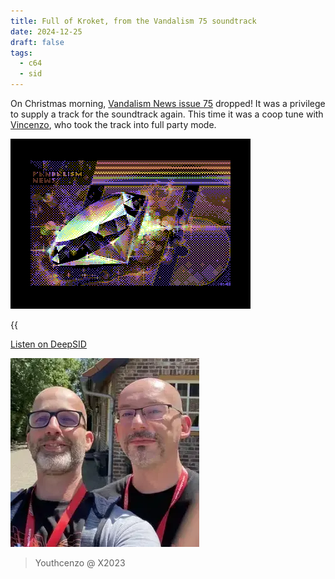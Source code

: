 ```yaml
---
title: Full of Kroket, from the Vandalism 75 soundtrack
date: 2024-12-25
draft: false
tags:
  - c64
  - sid
---
```


On Christmas morning, [Vandalism News issue 75](https://csdb.dk/release/?id=248533) dropped! It was a privilege to supply a track for the soundtrack again. This time it was a coop tune with [Vincenzo](https://csdb.dk/scener/?id=4559), who took the track into full party mode.


![](vandalism75.webp)

{{<audio src="/posts/kroket/8580-Youth-Vincenzo-Full-of-Kroket.mp3" caption="Full of Kroket, by Youth & Vincenzo, from Vandalism #75" >}}

[Listen on DeepSID](https://deepsid.chordian.net/?file=/SID%20Happens/Full_of_Kroket.sid)

![Youthcenzo @ X2023](youthcenzo.webp)
> Youthcenzo @ X2023
